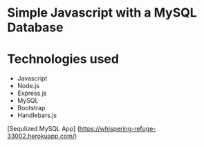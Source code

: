 # Simple Javascript with a MySQL Database

# Technologies used
* Javascript
* Node.js
* Express.js
* MySQL
* Bootstrap
* Handlebars.js

[Sequlized MySQL App] (https://whispering-refuge-33002.herokuapp.com/)
